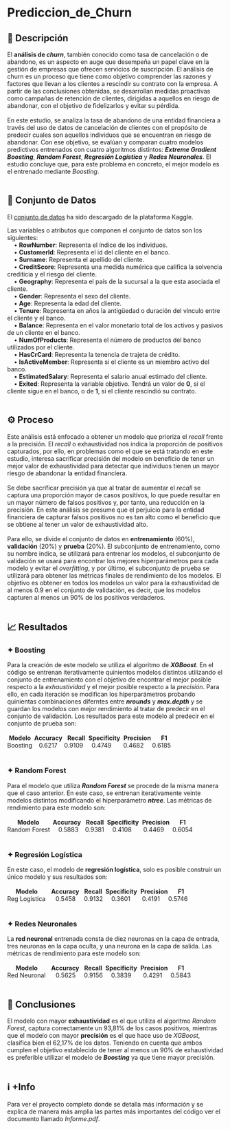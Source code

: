 # Prediccion_de_Churn
## 📝 Descripción
El **análisis de *churn***, también conocido como tasa de cancelación o de abandono, es un aspecto en auge que desempeña un papel clave en la gestión de empresas que ofrecen servicios de suscripción. El análisis de churn es un proceso que tiene como objetivo comprender las razones y factores que llevan a los clientes a rescindir su contrato con la empresa. A partir de las conclusiones obtenidas, se desarrollan medidas proactivas como campañas de retención de clientes, dirigidas a aquellos en riesgo de abandonar, con el objetivo de fidelizarlos y evitar su pérdida.
<br>
<br>
En este estudio, se analiza la tasa de abandono de una entidad financiera a través del uso de datos de cancelación de clientes con el propósito de predecir cuales son aquellos individuos que se encuentran en riesgo de abandonar. Con ese objetivo, se evalúan y comparan cuatro modelos predictivos entrenados con cuatro algoritmos distintos: ***Extreme Gradient Boosting***, ***Random Forest***, ***Regresión Logística*** y ***Redes Neuronales***. El estudio concluye que, para este problema en concreto, el mejor modelo es el entrenado mediante *Boosting*.
<br>
<br>

## 📅 Conjunto de Datos
El [conjunto de datos](https://www.kaggle.com/datasets/shrutimechlearn/churn-modelling) ha sido descargado de la plataforma Kaggle.

Las variables o atributos que componen el conjunto de datos son los siguientes:<br>
&nbsp;&nbsp;&nbsp; • **RowNumber**: Representa el índice de los individuos.<br>
&nbsp;&nbsp;&nbsp; • **CustomerId**: Representa el id del cliente en el banco.<br>
&nbsp;&nbsp;&nbsp; • **Surname**: Representa el apellido del cliente.<br>
&nbsp;&nbsp;&nbsp; • **CreditScore**: Representa una medida numérica que califica la solvencia crediticia y el riesgo del cliente.<br>
&nbsp;&nbsp;&nbsp; • **Geography**: Representa el país de la sucursal a la que esta asociada el cliente.<br>
&nbsp;&nbsp;&nbsp; • **Gender**: Representa el sexo del cliente.<br>
&nbsp;&nbsp;&nbsp; • **Age**: Representa la edad del cliente.<br>
&nbsp;&nbsp;&nbsp; • **Tenure**: Representa en años la antigüedad o duración del vínculo entre el cliente y el banco.<br>
&nbsp;&nbsp;&nbsp; • **Balance**: Representa en el valor monetario total de los activos y pasivos de un cliente en el banco.<br>
&nbsp;&nbsp;&nbsp; • **NumOfProducts**: Representa el número de productos del banco utilizados por el cliente.<br>
&nbsp;&nbsp;&nbsp; • **HasCrCard**: Representa la tenencia de trajeta de crédito.<br>
&nbsp;&nbsp;&nbsp; • **IsActiveMember**: Representa si el cliente es un miembro activo del banco.<br>
&nbsp;&nbsp;&nbsp; • **EstimatedSalary**: Representa el salario anual estimado del cliente.<br>
&nbsp;&nbsp;&nbsp; • **Exited**: Representa la variable objetivo. Tendrá un valor de **0**, si el cliente sigue en el banco, o de **1**, si el cliente rescindió su contrato.
<br>
<br>

## ⚙️ Proceso
Este análisis está enfocado a obtener un modelo que prioriza el *recall* frente a la precisión. El *recall* o exhaustividad nos indica la proporción de positivos capturados, por ello, en problemas como el que se está tratando en este estudio, interesa sacrificar precisión del modelo en beneficio de tener un mejor valor de exhaustividad para detectar que individuos tienen un mayor riesgo de abandonar la entidad financiera.
<br>
<br>
Se debe sacrificar precisión ya que al tratar de aumentar el *recall* se captura una proporción mayor de casos positivos, lo que puede resultar en un mayor número de falsos positivos y, por tanto, una reducción en la precisión. En este análisis se presume que el perjuicio para la entidad financiera de capturar falsos positivos no es tan alto como el beneficio que se obtiene al tener un valor de exhaustividad alto.
<br>
<br>
Para ello, se divide el conjunto de datos en **entrenamiento** (60%), **validación** (20%) y **prueba** (20%). El subconjunto de entrenamiento, como su nombre indica, se utilizará para entrenar los modelos, el subconjunto de validación se usará para encontrar los mejores hiperparámetros para cada modelo y evitar el *overfitting*, y por último, el subconjunto de prueba se utilizará para obtener las métricas finales de rendimiento de los modelos. El objetivo es obtener en todos los modelos un valor para la exhaustividad de al menos 0.9 en el conjunto de validación, es decir, que los modelos capturen al menos un 90% de los positivos verdaderos.
<br>
<br>
## 📈 Resultados
### ✦ Boosting
Para la creación de este modelo se utiliza el algoritmo de ***XGBoost***. En el código se entrenan iterativamente quinientos modelos distintos utilizando el conjunto de entrenamiento con el objetivo de encontrar el mejor posible respecto a la *exhaustividad* y el mejor posible respecto a la *precisión*. Para ello, en cada iteración se modifican los hiperparámetros probando quinientas combinaciones diferntes entre ***nrounds*** y ***max.depth*** y se guardan los modelos con mejor rendimiento al tratar de predecir en el conjunto de validación. Los resultados para este modelo al predecir en el conjunto de prueba son:
<br>
<br>
&nbsp;**Modelo**&nbsp;&nbsp;**Accuracy**&nbsp;&nbsp;&nbsp;**Recall**&nbsp;&nbsp;**Specificity**&nbsp;&nbsp;**Precision**&nbsp;&nbsp;&nbsp;&nbsp;&nbsp;&nbsp;**F1**&nbsp;&nbsp;&nbsp;&nbsp;<br>
Boosting&nbsp;&nbsp;&nbsp;&nbsp;0.6217&nbsp;&nbsp;&nbsp;&nbsp;0.9109&nbsp;&nbsp;&nbsp;&nbsp;&nbsp;0.4749&nbsp;&nbsp;&nbsp;&nbsp;&nbsp;&nbsp;&nbsp;0.4682&nbsp;&nbsp;&nbsp;&nbsp;&nbsp;0.6185&nbsp;
<br>
<br>

### ✦ Random Forest
Para el modelo que utiliza ***Random Forest*** se procede de la misma manera que el caso anterior. En este caso, se entrenan iterativamente veinte modelos distintos modificando el hiperparámetro ***ntree***. Las métricas de rendimiento para este modelo son:
<br>
<br>
&nbsp;&nbsp;&nbsp;&nbsp;&nbsp;&nbsp;**Modelo**&nbsp;&nbsp;&nbsp;&nbsp;&nbsp;&nbsp;&nbsp;&nbsp;**Accuracy**&nbsp;&nbsp;&nbsp;**Recall**&nbsp;&nbsp;**Specificity**&nbsp;&nbsp;**Precision**&nbsp;&nbsp;&nbsp;&nbsp;&nbsp;&nbsp;**F1**&nbsp;&nbsp;&nbsp;&nbsp;<br>
Random Forest &nbsp;&nbsp;&nbsp;&nbsp;0.5883&nbsp;&nbsp;&nbsp;&nbsp;0.9381&nbsp;&nbsp;&nbsp;&nbsp;&nbsp;0.4108&nbsp;&nbsp;&nbsp;&nbsp;&nbsp;&nbsp;&nbsp;0.4469&nbsp;&nbsp;&nbsp;&nbsp;&nbsp;0.6054&nbsp;
<br>
<br>

### ✦ Regresión Logística
En este caso, el modelo de **regresión logística**, solo es posible construir un único modelo y sus resultados son:
<br>
<br>
&nbsp;&nbsp;&nbsp;&nbsp;&nbsp;**Modelo**&nbsp;&nbsp;&nbsp;&nbsp;&nbsp;&nbsp;&nbsp;&nbsp;**Accuracy**&nbsp;&nbsp;&nbsp;**Recall**&nbsp;&nbsp;**Specificity**&nbsp;&nbsp;**Precision**&nbsp;&nbsp;&nbsp;&nbsp;&nbsp;&nbsp;**F1**&nbsp;&nbsp;&nbsp;&nbsp;<br>
Reg Logistica &nbsp;&nbsp;&nbsp;&nbsp;&nbsp;0.5458&nbsp;&nbsp;&nbsp;&nbsp;&nbsp;0.9132&nbsp;&nbsp;&nbsp;&nbsp;&nbsp;0.3601&nbsp;&nbsp;&nbsp;&nbsp;&nbsp;&nbsp;&nbsp;0.4191&nbsp;&nbsp;&nbsp;&nbsp;&nbsp;0.5746&nbsp;
<br>
<br>

### ✦ Redes Neuronales
La **red neuronal** entrenada consta de diez neuronas en la capa de entrada, tres neuronas en la capa oculta, y una neurona en la capa de salida. Las métricas de rendimiento para este modelo son:
<br>
<br>
&nbsp;&nbsp;&nbsp;&nbsp;&nbsp;**Modelo**&nbsp;&nbsp;&nbsp;&nbsp;&nbsp;&nbsp;&nbsp;&nbsp;**Accuracy**&nbsp;&nbsp;&nbsp;**Recall**&nbsp;&nbsp;**Specificity**&nbsp;&nbsp;**Precision**&nbsp;&nbsp;&nbsp;&nbsp;&nbsp;&nbsp;**F1**&nbsp;&nbsp;&nbsp;&nbsp;<br>
Red Neuronal &nbsp;&nbsp;&nbsp;&nbsp;&nbsp;0.5625&nbsp;&nbsp;&nbsp;&nbsp;&nbsp;0.9156&nbsp;&nbsp;&nbsp;&nbsp;&nbsp;0.3839&nbsp;&nbsp;&nbsp;&nbsp;&nbsp;&nbsp;&nbsp;0.4291&nbsp;&nbsp;&nbsp;&nbsp;&nbsp;0.5843&nbsp;
<br>
<br>

## 💬 Conclusiones

El modelo con mayor **exhaustividad** es el que utiliza el algoritmo *Random Forest*, captura correctamente un 93,81% de los casos positivos, mientras que el modelo con mayor **precisión** es el que hace uso de *XGBoost*, clasifica bien el 62,17% de los datos. Teniendo en cuenta que ambos cumplen el objetivo establecido de tener al menos un 90% de exhaustividad es preferible utilizar el modelo de ***Boosting*** ya que tiene mayor precisión.
<br>
<br>

## ℹ️ +Info
Para ver el proyecto completo donde se detalla más información y se explica de manera más amplia las partes más importantes del código ver el documento llamado *Informe.pdf*.

